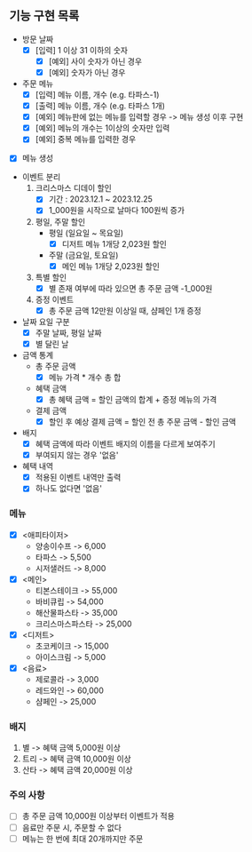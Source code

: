 ## 기능 구현 목록

- 방문 날짜 
  - [x] [입력] 1 이상 31 이하의 숫자
    - [x] [예외] 사이 숫자가 아닌 경우
    - [x] [예외] 숫자가 아닌 경우

- 주문 메뉴
  - [x] [입력] 메뉴 이름, 개수 (e.g. 타파스-1)
  - [x] [출력] 메뉴 이름, 개수 (e.g. 타파스 1개)
  - [x] [예외] 메뉴판에 없는 메뉴를 입력할 경우     -> 메뉴 생성 이후 구현
  - [x] [예외] 메뉴의 개수는 1이상의 숫자만 입력
  - [x] [예외] 중복 메뉴를 입력한 경우

- [x] 메뉴 생성

- 이벤트 분리
  1. 크리스마스 디데이 할인
     - [x] 기간 : 2023.12.1 ~ 2023.12.25
     - [x] 1_000원을 시작으로 날마다 100원씩 증가
  2. 평일, 주말 할인
     - 평일 (일요일 ~ 목요일)
       - [x] 디저트 메뉴 1개당 2,023원 할인
     - 주말 (금요일, 토요일)
       - [x] 메인 메뉴 1개당 2,023원 할인
  3. 특별 할인
     - [x] 별 존재 여부에 따라 있으면 총 주문 금액 -1_000원
  4. 증정 이벤트
     - [x] 총 주문 금액 12만원 이상일 때, 샴페인 1개 증정

- 날짜 요일 구분
  - [x] 주말 날짜, 평일 날짜
  - [x] 별 달린 날

- 금액 통계
  - 총 주문 금액
    - [x] 메뉴 가격 * 개수 총 합
  - 혜택 금액
    - [x] 총 혜택 금액 = 할인 금액의 합계 + 증정 메뉴의 가격
  - 결제 금액
    - [x] 할인 후 예상 결제 금액 = 할인 전 총 주문 금액 - 할인 금액

- 배지
  - [x] 혜택 금액에 따라 이벤트 배지의 이름을 다르게 보여주기
  - [x] 부여되지 않는 경우 '없음'

- 혜택 내역
  - [x] 적용된 이벤트 내역만 출력
  - [x] 하나도 없다면 '없음'

### 메뉴
  - [x] <애피타이저>
    - 양송이수프 -> 6,000
    - 타파스    -> 5,500
    - 시저샐러드 -> 8,000
  - [x] <메인>
    - 티본스테이크 -> 55,000
    - 바비큐립    -> 54,000
    - 해산물파스타 -> 35,000
    - 크리스마스파스타 -> 25,000
  - [x] <디저트>
    - 초코케이크 -> 15,000
    - 아이스크림 -> 5,000
  - [x] <음료>
    - 제로콜라 -> 3,000
    - 레드와인 -> 60,000
    - 샴페인 -> 25,000

### 배지
1. 별    -> 혜택 금액 5,000원 이상
2. 트리   -> 혜택 금액 10,000원 이상 
3. 산타   -> 혜택 금액 20,000원 이상

### 주의 사항
- [ ] 총 주문 금액 10,000원 이상부터 이벤트가 적용
- [ ] 음료만 주문 시, 주문할 수 없다
- [ ] 메뉴는 한 번에 최대 20개까지만 주문